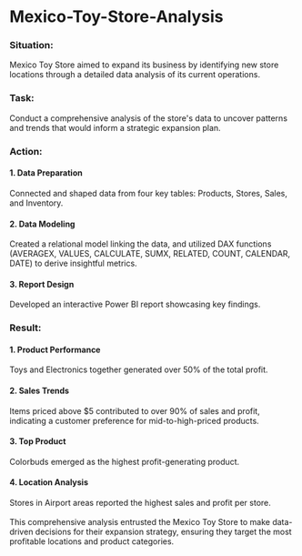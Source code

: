 # Mexico-Toy-Store-Analysis
### Situation:
Mexico Toy Store aimed to expand its business by identifying new store locations through a detailed data analysis of its current operations.

### Task:
Conduct a comprehensive analysis of the store's data to uncover patterns and trends that would inform a strategic expansion plan.

### Action:
#### 1. Data Preparation
Connected and shaped data from four key tables: Products, Stores, Sales, and Inventory.
#### 2. Data Modeling
Created a relational model linking the data, and utilized DAX functions (AVERAGEX, VALUES, CALCULATE, SUMX, RELATED, COUNT, CALENDAR, DATE) to derive insightful metrics.
#### 3. Report Design
Developed an interactive Power BI report showcasing key findings.

### Result:
#### 1. Product Performance 
Toys and Electronics together generated over 50% of the total profit.
#### 2. Sales Trends
Items priced above $5 contributed to over 90% of sales and profit, indicating a customer preference for mid-to-high-priced products.
#### 3. Top Product
Colorbuds emerged as the highest profit-generating product.
#### 4. Location Analysis
Stores in Airport areas reported the highest sales and profit per store.<br>
<br>
This comprehensive analysis entrusted the Mexico Toy Store to make data-driven decisions for their expansion strategy, ensuring they target the most profitable locations and product categories.
